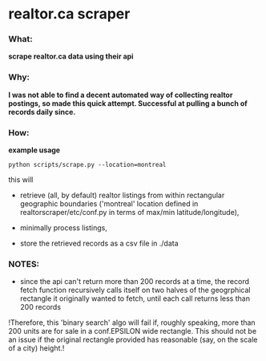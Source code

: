
# realtor.ca scraper

### What: 
**scrape realtor.ca data using their api**

### Why: 
**I was not able to find a decent automated way of collecting realtor postings, so made this quick attempt. Successful at pulling a bunch of records daily since.**

### How: 
**example usage**

~~~~
python scripts/scrape.py --location=montreal
~~~~

this will

* retrieve (all, by default) realtor listings from within rectangular geographic boundaries ('montreal' location defined in realtorscraper/etc/conf.py in terms of max/min latitude/longitude), 

* minimally process listings, 

* store the retrieved records as a csv file in ./data

### NOTES:

* since the api can't return more than 200 records at a time, the record fetch function recursively calls itself on two halves of the geogrphical rectangle it originally wanted to fetch, until each call returns less than 200 records

!Therefore, this 'binary search' algo will fail if, roughly speaking, more than 200 units are for sale in a conf.EPSILON wide rectangle. This should not be an issue if the original rectangle provided has reasonable (say, on the scale of a city) height.!

